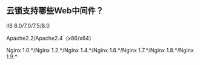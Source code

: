 ## 云锁支持哪些Web中间件？

IIS 6.0/7.0/7.5/8.0

Apache2.2/Apache2.4（x86/x64）

Nginx 1.0.\*/Nginx 1.2.\*/Nginx 1.4.\*/Nginx 1.6.\*/Nginx 1.7.\*/Nginx 1.8.\*/Nginx 1.9.\*